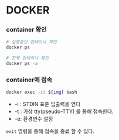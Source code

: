 # DOCKER



### container 확인

```bash
# 실행중인 컨테이너 확인
docker ps 

# 전체 컨테이너 확인
docker ps -a
```



### container에 접속

```bash
docker exec -it ${img} bash
```

- -i  : STDIN 표준 입출력을 연다
- -t : 가상 tty(pseudo-TTY) 를 통해 접속한다.
- -e: 환경변수 설정

 `exit`  명령을 통해 접속을 종료 할 수 있다.


